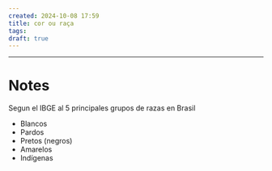 ```yaml
---
created: 2024-10-08 17:59
title: cor ou raça
tags: 
draft: true
---
```

---
# Notes
Segun el IBGE al 5 principales grupos de razas en Brasil
- Blancos
- Pardos
- Pretos (negros)
- Amarelos
- Indígenas